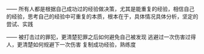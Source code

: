 ——
所有人都是根据自己成功过的经验做决策，尤其是能重复的经验，相信自己的经验，思考自己的经验中可重复的本质，根本在于，具体情况具体分析，坚定的尝试、实践

——
被打击过的罪犯，更清楚犯罪之后如何避免自己被发现
逃避过一次伤害过得人，更清楚如何规避下一次伤害
复制成功经验，熟练度
